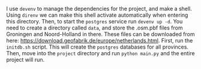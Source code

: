 I use `devenv` to manage the dependencies for the project, and make a shell. Using `direnv` we 
can make this shell activate automatically when entering this directory. Then, to start the `postgres`
service run `devenv up -d`.
You need to create a directory called `data`, and store the .osm.pbf files from Groningen and
Noord-Holland in there. These files can be downloaded from here: 
https://download.geofabrik.de/europe/netherlands.html. First, run the `initdb.sh` script. 
This will create the 
`postgres` databases for all provinces. Then, move into the `project` directory and run 
`python main.py` and the entire project will run.
